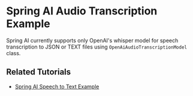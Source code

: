 # Spring AI Audio Transcription Example

Spring AI currently supports only OpenAI's whisper model for speech transcription to JSON or TEXT files using ```OpenAiAudioTranscriptionModel``` class.

## Related Tutorials

- [Spring AI Speech to Text Example](https://howtodoinjava.com/spring-ai/transcription-speech-to-text/)